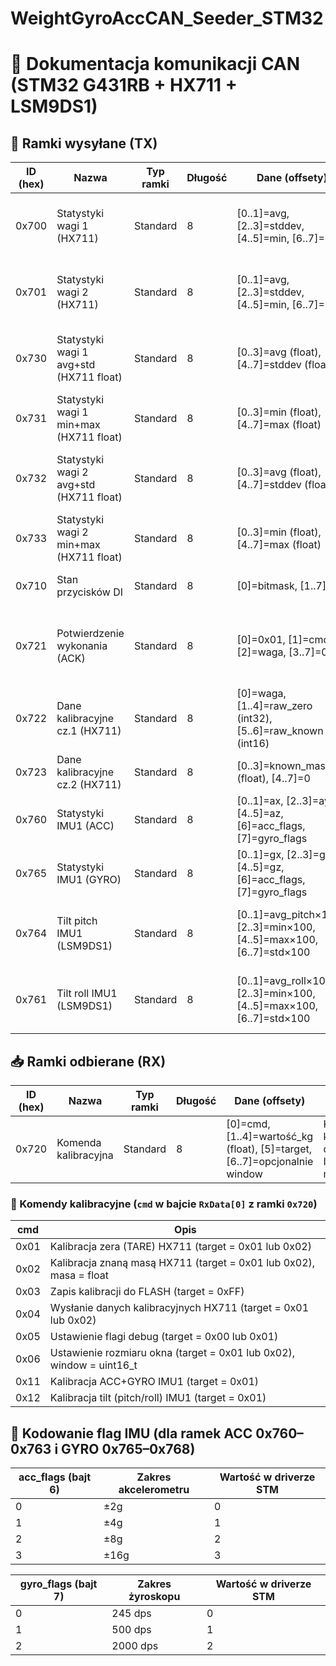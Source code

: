 # WeightGyroAccCAN\_Seeder\_STM32

# 📘 Dokumentacja komunikacji CAN (STM32 G431RB + HX711 + LSM9DS1)

## 📱 Ramki wysyłane (TX)

| ID (hex) | Nazwa                                   | Typ ramki | Długość | Dane (offsety)                                                            | Opis                                                    |
| -------- | --------------------------------------- | --------- | ------- | ------------------------------------------------------------------------- | ------------------------------------------------------- |
| 0x700    | Statystyki wagi 1 (HX711)               | Standard  | 8       | \[0..1]=avg, \[2..3]=stddev, \[4..5]=min, \[6..7]=max                     | Każda wartość jako int16\_t, little-endian z HX711 nr 1 |
| 0x701    | Statystyki wagi 2 (HX711)               | Standard  | 8       | \[0..1]=avg, \[2..3]=stddev, \[4..5]=min, \[6..7]=max                     | Każda wartość jako int16\_t, little-endian z HX711 nr 2 |
| 0x730    | Statystyki wagi 1 avg+std (HX711 float) | Standard  | 8       | \[0..3]=avg (float), \[4..7]=stddev (float)                               | Średnia i odchylenie standardowe float HX711 nr 1       |
| 0x731    | Statystyki wagi 1 min+max (HX711 float) | Standard  | 8       | \[0..3]=min (float), \[4..7]=max (float)                                  | Min i max float HX711 nr 1                              |
| 0x732    | Statystyki wagi 2 avg+std (HX711 float) | Standard  | 8       | \[0..3]=avg (float), \[4..7]=stddev (float)                               | Średnia i odchylenie standardowe float HX711 nr 2       |
| 0x733    | Statystyki wagi 2 min+max (HX711 float) | Standard  | 8       | \[0..3]=min (float), \[4..7]=max (float)                                  | Min i max float HX711 nr 2                              |
| 0x710    | Stan przycisków DI                      | Standard  | 8       | \[0]=bitmask, \[1..7]=0                                                   | Bitmask przycisków DI0–DI3                              |
| 0x721    | Potwierdzenie wykonania (ACK)           | Standard  | 8       | \[0]=0x01, \[1]=cmd, \[2]=waga, \[3..7]=0                                 | Potwierdzenie wykonania danej komendy przez urządzenie  |
| 0x722    | Dane kalibracyjne cz.1 (HX711)          | Standard  | 8       | \[0]=waga, \[1..4]=raw\_zero (int32), \[5..6]=raw\_known (int16)          | Kalibracja tensometru – część 1                         |
| 0x723    | Dane kalibracyjne cz.2 (HX711)          | Standard  | 8       | \[0..3]=known\_mass\_kg (float), \[4..7]=0                                | Kalibracja tensometru – część 2                         |
| 0x760    | Statystyki IMU1 (ACC)                   | Standard  | 8       | \[0..1]=ax, \[2..3]=ay, \[4..5]=az, \[6]=acc\_flags, \[7]=gyro\_flags     | Średnia rolling avg z akcelerometru IMU1                |
| 0x765    | Statystyki IMU1 (GYRO)                  | Standard  | 8       | \[0..1]=gx, \[2..3]=gy, \[4..5]=gz, \[6]=acc\_flags, \[7]=gyro\_flags     | Średnia rolling avg z żyroskopu IMU1                    |
| 0x764    | Tilt pitch IMU1 (LSM9DS1)               | Standard  | 8       | \[0..1]=avg\_pitch×100, \[2..3]=min×100, \[4..5]=max×100, \[6..7]=std×100 | Statystyki przechylenia pitch IMU1 (offset korygowany)  |
| 0x761    | Tilt roll IMU1 (LSM9DS1)                | Standard  | 8       | \[0..1]=avg\_roll×100, \[2..3]=min×100, \[4..5]=max×100, \[6..7]=std×100  | Statystyki przechylenia roll IMU1 (offset korygowany)   |

## 📥 Ramki odbierane (RX)

| ID (hex) | Nazwa                | Typ ramki | Długość | Dane (offsety)                                                                 | Opis                                              |
| -------- | -------------------- | --------- | ------- | ------------------------------------------------------------------------------ | ------------------------------------------------- |
| 0x720    | Komenda kalibracyjna | Standard  | 8       | \[0]=cmd, \[1..4]=wartość\_kg (float), \[5]=target, \[6..7]=opcjonalnie window | Komendy kalibracyjne dla HX711 i IMU, patrz niżej |

### 🔢 Komendy kalibracyjne (`cmd` w bajcie `RxData[0]` z ramki `0x720`)

| cmd  | Opis                                                                  |
| ---- | --------------------------------------------------------------------- |
| 0x01 | Kalibracja zera (TARE) HX711 (target = 0x01 lub 0x02)                 |
| 0x02 | Kalibracja znaną masą HX711 (target = 0x01 lub 0x02), masa = float    |
| 0x03 | Zapis kalibracji do FLASH (target = 0xFF)                             |
| 0x04 | Wysłanie danych kalibracyjnych HX711 (target = 0x01 lub 0x02)         |
| 0x05 | Ustawienie flagi debug (target = 0x00 lub 0x01)                       |
| 0x06 | Ustawienie rozmiaru okna (target = 0x01 lub 0x02), window = uint16\_t |
| 0x11 | Kalibracja ACC+GYRO IMU1 (target = 0x01)                              |
| 0x12 | Kalibracja tilt (pitch/roll) IMU1 (target = 0x01)                     |

## 🧭 Kodowanie flag IMU (dla ramek ACC 0x760–0x763 i GYRO 0x765–0x768)

| acc\_flags (bajt 6) | Zakres akcelerometru | Wartość w driverze STM |
| ------------------- | -------------------- | ---------------------- |
| 0                   | ±2g                  | 0                      |
| 1                   | ±4g                  | 1                      |
| 2                   | ±8g                  | 2                      |
| 3                   | ±16g                 | 3                      |

| gyro\_flags (bajt 7) | Zakres żyroskopu | Wartość w driverze STM |
| -------------------- | ---------------- | ---------------------- |
| 0                    | 245 dps          | 0                      |
| 1                    | 500 dps          | 1                      |
| 2                    | 2000 dps         | 2                      |

